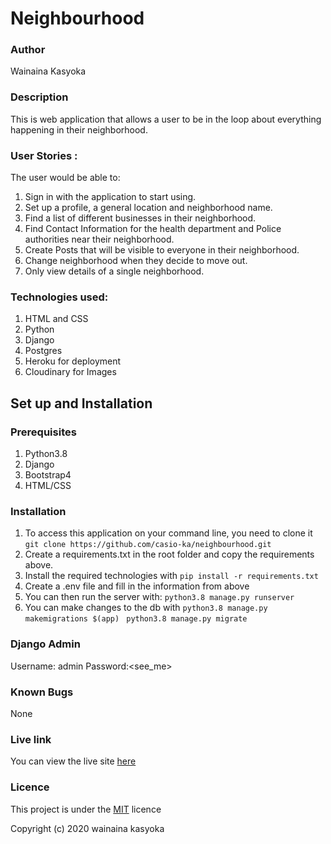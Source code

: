 # Neighbourhood

###  Author
Wainaina Kasyoka

### Description
This is web application that allows a user to be in the loop about everything happening in their neighborhood.

### User Stories :
The user would be able to:

1. Sign in with the application to start using.
1. Set up a profile, a general location and neighborhood name.
1. Find a list of different businesses in their neighborhood.
1. Find Contact Information for the health department and Police authorities near their neighborhood.
1. Create Posts that will be visible to everyone in their neighborhood.
1. Change neighborhood when they decide to move out.
1. Only view details of a single neighborhood.

### Technologies used: 
1. HTML and CSS
2. Python
3. Django
1. Postgres
1. Heroku for deployment
1. Cloudinary for Images

## Set up and Installation
### Prerequisites

1. Python3.8
1. Django
1. Bootstrap4
1. HTML/CSS


### Installation
1. To access this application on your command line, you need to clone it 
`git clone https://github.com/casio-ka/neighbourhood.git`
1. Create a requirements.txt in the root folder and copy the requirements above.
1. Install the required technologies with
`pip install -r requirements.txt`
1. Create a .env file and fill in the information from above 
1. You can then run the server with:
`python3.8 manage.py runserver`
1. You can make changes to the db with
`python3.8 manage.py makemigrations $(app) `
`python3.8 manage.py migrate`


### Django Admin
Username: admin
Password:<see_me>

### Known Bugs
None

### Live link
You can view the live site [here]( )
### Licence
This project is under the [MIT](https://github.com/casio-ka/neighbourhood/blob/master/LICENSE) licence

Copyright (c) 2020 wainaina kasyoka
